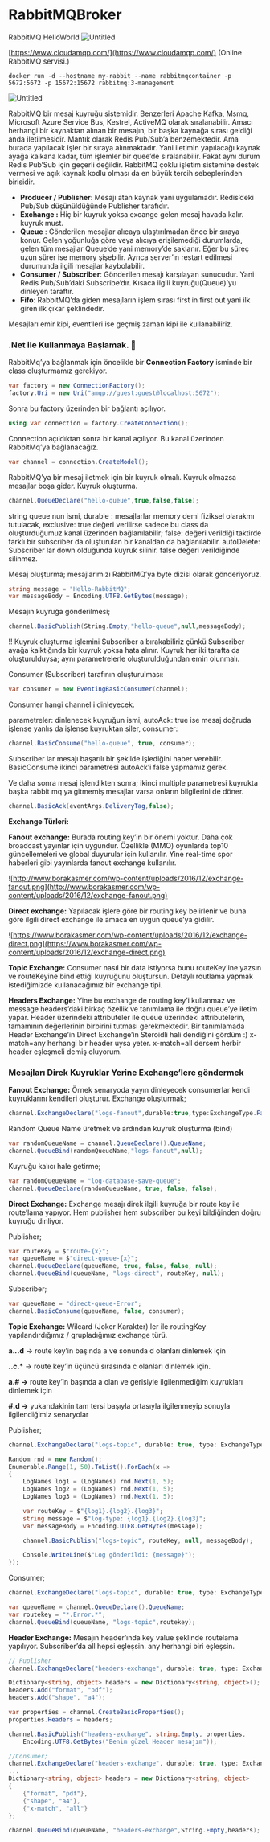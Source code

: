 # RabbitMQBroker
RabbitMQ HelloWorld
![Untitled](https://s3-us-west-2.amazonaws.com/secure.notion-static.com/efc259b3-6c30-4103-b262-51cb9ac33fc2/Untitled.png)

[https://www.cloudamqp.com/](https://www.cloudamqp.com/) (Online RabbitMQ servisi.)

```docker
docker run -d --hostname my-rabbit --name rabbitmqcontainer -p 5672:5672 -p 15672:15672 rabbitmq:3-management
```

![Untitled](https://s3-us-west-2.amazonaws.com/secure.notion-static.com/e342b0f9-8323-4db6-8ee1-b3941447afa7/Untitled.png)

RabbitMQ bir mesaj kuyruğu sistemidir. Benzerleri Apache Kafka, Msmq, Microsoft Azure Service Bus, Kestrel, ActiveMQ olarak sıralanabilir. Amacı herhangi bir kaynaktan alınan bir mesajın, bir başka kaynağa sırası geldiği anda iletilmesidir. Mantık olarak Redis Pub/Sub’a benzemektedir. Ama burada yapılacak işler bir sıraya alınmaktadır. Yani iletimin yapılacağı kaynak ayağa kalkana kadar, tüm işlemler bir quee’de sıralanabilir. Fakat aynı durum Redis Pub’Sub için geçerli değildir. RabbitMQ çoklu işletim sistemine destek vermesi ve açık kaynak kodlu olması da en büyük tercih sebeplerinden birisidir.

- **Producer / Publisher**: Mesajı atan kaynak yani uygulamadır. Redis’deki Pub/Sub düşünüldüğünde Publisher tarafıdır.
- **Exchange :** Hiç bir kuyruk yoksa excange gelen mesaj havada kalır. kuyruk must.
- **Queue** : Gönderilen mesajlar alıcaya ulaştırılmadan önce bir sıraya konur. Gelen yoğunluğa göre veya alıcıya erişilemediği durumlarda, gelen tüm mesajlar Queue’de yani memory’de saklanır. Eğer bu süreç uzun sürer ise memory şişebilir. Ayrıca server’ın restart edilmesi durumunda ilgili mesajlar kaybolabilir.
- **Consumer / Subscriber**: Gönderilen mesajı karşılayan sunucudur. Yani Redis Pub/Sub’daki Subscribe’dır. Kısaca ilgili kuyruğu(Queue)’yu dinleyen taraftır.
- **Fifo**: RabbitMQ’da giden mesajların işlem sırası first in first out yani ilk giren ilk çıkar şeklindedir.

Mesajları emir kipi, event’leri ise geçmiş zaman kipi ile kullanabiliriz.

### .Net ile Kullanmaya Başlamak. 👀

RabbitMq’ya bağlanmak için öncelikle bir **Connection Factory** isminde bir class oluşturmamız gerekiyor.

```csharp
var factory = new ConnectionFactory();
factory.Uri = new Uri("amqp://guest:guest@localhost:5672");
```

Sonra bu factory üzerinden bir bağlantı açılıyor.

```csharp
using var connection = factory.CreateConnection();
```

Connection açıldıktan sonra bir kanal açılıyor. Bu kanal üzerinden RabbitMq’ya bağlanacağız.

```csharp
var channel = connection.CreateModel();
```

RabbitMQ’ya bir mesaj iletmek için bir kuyruk olmalı. Kuyruk olmazsa mesajlar boşa gider. Kuyruk oluşturma.

```csharp
channel.QueueDeclare("hello-queue",true,false,false);
```

string queue nun ismi, durable : mesajlarlar memory demi fiziksel olarakmı tutulacak, exclusive: true değeri verilirse sadece bu class da oluşturduğumuz kanal üzerinden bağlanılabilir; false: değeri verildiği taktirde farklı bir subscriber da oluşturulan bir kanaldan da bağlanılabilir. autoDelete: Subscriber lar down olduğunda kuyruk silinir. false değeri verildiğinde silinmez.

Mesaj oluşturma; mesajlarımızı RabbitMQ’ya byte dizisi olarak gönderiyoruz.

```csharp
string message = "Hello-RabbitMQ";
var messageBody = Encoding.UTF8.GetBytes(message);
```

Mesajın kuyruğa gönderilmesi;

```csharp
channel.BasicPublish(String.Empty,"hello-queue",null,messageBody);
```

!! Kuyruk oluşturma işlemini Subscriber a bırakabiliriz çünkü Subscriber ayağa kalktığında bir kuyruk yoksa hata alınır. Kuyruk her iki tarafta da oluşturulduysa; aynı parametrelerle oluşturulduğundan emin olunmalı.

Consumer (Subscriber) tarafının oluşturulması:

```csharp
var consumer = new EventingBasicConsumer(channel);
```

Consumer hangi channel i dinleyecek.

parametreler: dinlenecek kuyruğun ismi, autoAck: true ise mesaj doğruda işlense yanlış da işlense kuyruktan siler, consumer:

```csharp
channel.BasicConsume("hello-queue", true, consumer);
```

Subscriber lar mesajı başarılı bir şekilde işlediğini haber verebilir. BasicConsume ikinci parametresi autoAck’i  false yapmamız gerek.

Ve daha sonra mesaj işlendikten sonra; ikinci multiple parametresi kuyrukta başka rabbit mq ya gitmemiş mesajlar varsa onların bilgilerini de döner.

```csharp
channel.BasicAck(eventArgs.DeliveryTag,false);
```

**Exchange Türleri:**

**Fanout exchange:** Burada routing key’in bir önemi yoktur. Daha çok broadcast yayınlar için uygundur. Özellikle (MMO) oyunlarda top10 güncellemeleri ve global duyurular için kullanılır. Yine real-time spor haberleri gibi yayınlarda fanout exchange kullanılır.

![http://www.borakasmer.com/wp-content/uploads/2016/12/exchange-fanout.png](http://www.borakasmer.com/wp-content/uploads/2016/12/exchange-fanout.png)

**Direct exchange:** Yapılacak işlere göre bir routing key belirlenir ve buna göre ilgili direct exchange ile amaca en uygun queue’ya gidilir.

![https://www.borakasmer.com/wp-content/uploads/2016/12/exchange-direct.png](https://www.borakasmer.com/wp-content/uploads/2016/12/exchange-direct.png)

**Topic Exchange:** Consumer nasıl bir data istiyorsa bunu routeKey'ine yazsın ve routeKeyine bind ettiği kuyruğunu oluştursun. Detaylı routlama yapmak istediğimizde kullanacağımız bir exchange tipi.

**Headers Exchange:** Yine bu exchange de routing key’i kullanmaz ve message headers’daki birkaç özellik ve tanımlama ile doğru queue’ye iletim yapar. Header üzerindeki attributeler ile queue üzerindeki attributelerin, tamamının değerlerinin birbirini tutması gerekmektedir. Bir tanımlamada Header Exchange’in Direct Exchange’in Steroidli hali dendiğini gördüm :) x-match=any herhangi bir header uysa yeter. x-match=all dersem herbir header eşleşmeli demiş oluyorum.

### Mesajları Direk Kuyruklar Yerine Exchange’lere göndermek

**Fanout Exchange:** Örnek senaryoda yayın dinleyecek consumerlar kendi kuyruklarını kendileri oluşturur. Exchange oluşturmak;

```csharp
channel.ExchangeDeclare("logs-fanout",durable:true,type:ExchangeType.Fanout);
```

Random Queue Name üretmek ve ardından kuyruk oluşturma (bind)

```csharp
var randomQueueName = channel.QueueDeclare().QueueName;
channel.QueueBind(randomQueueName,"logs-fanout",null);
```

Kuyruğu kalıcı hale getirme;

```csharp
var randomQueueName = "log-database-save-queue";
channel.QueueDeclare(randomQueueName, true, false, false);
```

**Direct Exchange:** Exchange mesajı direk ilgili kuyruğa bir route key ile route’lama yapıyor. Hem publisher hem subscriber bu keyi bildiğinden doğru kuyruğu dinliyor.

Publisher;

```csharp
var routeKey = $"route-{x}";
var queueName = $"direct-queue-{x}";
channel.QueueDeclare(queueName, true, false, false, null);
channel.QueueBind(queueName, "logs-direct", routeKey, null);
```

Subscriber;

```csharp
var queueName = "direct-queue-Error";
channel.BasicConsume(queueName, false, consumer);
```

**Topic Exchange:** Wilcard (Joker Karakter) ler ile routingKey yapılandırdığımız / grupladığımız exchange türü.

**a.*.*.d** → route key’in başında a ve sonunda d olanları dinlemek için

***.*.c.*** → route key’in üçüncü sırasında c olanları dinlemek için.

**a.# →** route key’in başında a olan ve gerisiyle ilgilenmediğim kuyrukları dinlemek için

**#.d →** yukarıdakinin tam tersi başıyla ortasıyla ilgilenmeyip sonuyla ilgilendiğimiz senaryolar

Publisher;

```csharp
channel.ExchangeDeclare("logs-topic", durable: true, type: ExchangeType.Topic);

Random rnd = new Random();
Enumerable.Range(1, 50).ToList().ForEach(x =>
{
    LogNames log1 = (LogNames) rnd.Next(1, 5);
    LogNames log2 = (LogNames) rnd.Next(1, 5);
    LogNames log3 = (LogNames) rnd.Next(1, 5);

    var routeKey = $"{log1}.{log2}.{log3}";
    string message = $"log-type: {log1}.{log2}.{log3}";
    var messageBody = Encoding.UTF8.GetBytes(message);

    channel.BasicPublish("logs-topic", routeKey, null, messageBody);

    Console.WriteLine($"Log gönderildi: {message}");
});
```

Consumer;

```csharp
channel.ExchangeDeclare("logs-topic", durable: true, type: ExchangeType.Topic);

var queueName = channel.QueueDeclare().QueueName;
var routekey = "*.Error.*";
channel.QueueBind(queueName, "logs-topic",routekey);
```

**Header Exchange:** Mesajın header’ında key value şeklinde routelama yapılıyor. Subscriber’da all hepsi eşleşsin. any herhangi biri eşleşsin.

```csharp
// Puplisher
channel.ExchangeDeclare("headers-exchange", durable: true, type: ExchangeType.Headers);

Dictionary<string, object> headers = new Dictionary<string, object>();
headers.Add("format", "pdf");
headers.Add("shape", "a4");

var properties = channel.CreateBasicProperties();
properties.Headers = headers;

channel.BasicPublish("headers-exchange", string.Empty, properties,
    Encoding.UTF8.GetBytes("Benim güzel Header mesajım"));

//Consumer;
channel.ExchangeDeclare("headers-exchange", durable: true, type: ExchangeType.Headers);
...
Dictionary<string, object> headers = new Dictionary<string, object>
{
    {"format", "pdf"},
    {"shape", "a4"},
    {"x-match", "all"}
};

channel.QueueBind(queueName, "headers-exchange",String.Empty,headers);
```

